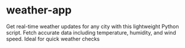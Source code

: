 # weather-app
Get real-time weather updates for any city with this lightweight Python script. Fetch accurate data including temperature, humidity, and wind speed. Ideal for quick weather checks
